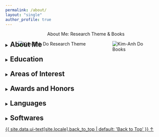 ```yaml
---
permalink: /about/
layout: "single"
author_profile: true
---
```

<div class="text-blk section-head-text" style="text-align: center;">
    About Me: Research Theme & Books
</div>
<div style="display: flex; margin-bottom: -50px;">
    <figure class="left" style="flex: 5;">
        <img src="https://raw.githubusercontent.com/KimAnhDoMDA/COSBO/master/assets/images/researchTheme.JPG" alt="Kim-Anh Do Research Theme">
    </figure>
    <figure class="right" style="flex: 3;">
        <img src="https://raw.githubusercontent.com/KimAnhDoMDA/COSBO/master/assets/images/books.JPG" alt="Kim-Anh Do Books">
    </figure>
</div>
<div style="width: 1000px;">
<details>
<summary><h2 style="display:inline;">About Me</h2></summary>
<p2>
<br>
Dr. Kim-Anh Do, Ph.D., is a distinguished figure in the realm of biostatistics and cancer research.<br>
She earned combined degrees in mathematics and computer science from the University of Queensland <br> 
(First Class Honors) in 1983, and won the Caltex Woman of the Year Award to pursue
and complete her PhD at Stanford University (1990). <br> <br>
As the Professor and previous Chair of the Department of Biostatistics at MD Anderson (2013-2020), <br> 
her exemplary career has been marked by notable accolades,
including the Electa C. Taylor Chair for Cancer Research in 2017, the Texas 4000 Distinguished Professorship in 2014, the Faculty Scholar Award at UT-MDACC in 2004.<br> <br> 
Dr. Do's contributions have earned her recognition as an elected Fellow of esteemed organizations, <br>
including the American Statistical Association, the American Association for the Advancement of Science (AAAS), <br>
the Royal Statistical Society, and the International Statistical Institute. <br> <br>
Her impact is further evident through her vital roles as the primary statistician or co-investigator on multiple NIH-funded grants and clinical trials, as well as large EDRN and SPORE grants funded by the NCI, spanning diverse areas from prostate cancer, breast cancer, leukemia, to epidemiology. <br> <br>
With significant publications in various domains, her most recent research endeavors focus on developing clustering and analytical methods for genomic, proteomic, and microbiome expressions. <br>
Dr. Do has also made substantial contributions through the development of bioinformatics software and the authoring of 3 relevant books. <br> <br>
Her unwavering commitment to statistical, medical, and cancer research is evident through her portfolio of over 260 published articles, a testament to her lasting impact on the field. 
</p2>
</details>
</div>

<div style="margin-top:1.5em;">
<details>
<summary><h2 style="display: inline;">Education</h2></summary>
<dl2 style="margin-top:1.5em;">
    <dt2>1990</dt2>
    <dd2>
        Stanford University, Stanford, CA, USA, PHD, Statistics
    </dd2>
    <dt2>1985</dt2>
    <dd2>
        Stanford University, Stanford, CA, USA, MS, Statistics
    </dd2>
    <dt2>1983</dt2>
    <dd2>
        University of Queensland, Brisbane, AUS, B.Sc, Mathematics and Computer Science
    </dd2>
</dl2>
</details>
</div>

<div style="margin-top:1.5em;">
<details>
    <summary><h2 style="display: inline;">Areas of Interest</h2></summary>
    <ul>
        <li>Computational Statistics and Biostatistics</li>
        <li>Bioinformatics</li>
        <li>Statistical Genetics</li>
        <li>Non-parametric statistical methods</li>
    </ul>
</details>
</div>

<div style="margin-top:1.5em;">
<details>
<summary><h2 style="display: inline;">Awards and Honors</h2></summary>
<dl2 style="margin-top:1.5em;">
    <dt2>2017</dt2>
    <dd2>
        Electa C. Taylor Chair for Cancer Research, The University of Texas MD Anderson Cancer Center
    </dd2>
    <dt2>2015</dt2>
    <dd2>
        Elected to the Electorate Nominating Committee for Statistics, AAAS
    </dd2>
    <dt2>2013</dt2>
    <dd2>
        Texas 4000 Distinguished Professorship, The University Texas MD Anderson Cancer Center
    </dd2>
    <dt2>2012</dt2>
    <dd2>
        Elected Member, International Statistical Institute
    </dd2>
    <dt2>2006</dt2>
    <dd2>
        Fellow, American Statistical Association
    </dd2>
    <dt2>2005</dt2>
    <dd2>
        Fellow, Royal Statistical Society
    </dd2>
    <dt2>2003</dt2>
    <dd2>
        Faculty Scholar Award, University of Texas MD Anderson Cancer Center
    </dd2>
    <dt2>1994</dt2>
    <dd2>
        Australian Academy of Science Travel Award
    </dd2>
    <dt2>1983</dt2>
    <dd2>
        Amy R. Hughes Award, Australian Federation of University Women, Australia
    </dd2>
    <dt2>1982</dt2>
    <dd2>
        Caltex Woman Graduate of the Year, Postgraduate Scholarship, University of Queensland
    </dd2>
</dl2>
</details>
</div>

<div style="margin-top:1.5em;">
<details>
<summary><h2 style="display: inline;">Languages</h2></summary>
<ul>
    <li>English, Vietnamese: fluent</li>
    <li>French: fair knowledge</li>
    <li>Spanish, Portugese, Italian, German, Hindi: beginner</li>
</ul>
</details>
</div>

<div style="margin-top:1.5em;">
<details>
<summary><h2 style="display: inline;">Softwares</h2></summary>
<ul>
    <li><a href="https://github.com/ziyili20/CAMLU.git" target="_blank">CAMLU</a></li>
    <li><a href="https://github.com/MinJinHa/PRECISE" target="_blank">PRECISE</a></li>
    <li><a href="https://github.com/cran/iDINGO.git" target="_blank">DINGO, iDINGO</a></li>
    <li><a href="https://github.com/priyamdas2/NExUS" target="_blank">NExUS</a></li>
    <li>SIFORM</li>
    <li><a href="https://biostatistics.mdanderson.org/shinyapps/ProgPerm/" target="_blank">ProgPerm</a></li>
    <li><a href="https://www.example.com" target="_blank">BAZE</a></li>
    <li><a href="https://biostatistics.mdanderson.org/shinyapps/aPCoA/" target="_blank">aPCoA</a></li>
    <li><a href="https://github.com/YushuShi/sparseMbClust/" target="_blank">sparseMbClust</a></li>
    <li>IooPA</li>
    <li><a href="https://github.com/longjp/mediateR" target="_blank">mediate</a></li>
    <li><a href="https://odin.mdacc.tmc.edu/~kim/geneclust/" target="_blank">GENECLUST</a></li>
</ul>
</details>
</div>

<a href="#" class="back-to-top">{{ site.data.ui-text[site.locale].back_to_top | default: 'Back to Top' }} &uarr;</a>
